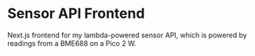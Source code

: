 # Sensor API Frontend

Next.js frontend for my lambda-powered sensor API, which is powered by readings from a BME688 on a Pico 2 W.